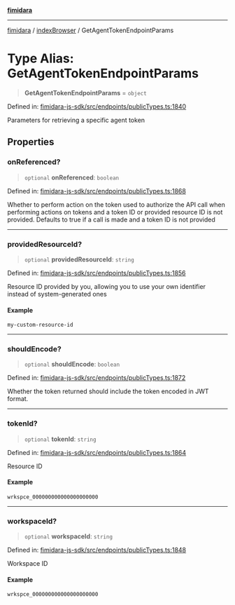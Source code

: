 [**fimidara**](../../README.md)

***

[fimidara](../../modules.md) / [indexBrowser](../README.md) / GetAgentTokenEndpointParams

# Type Alias: GetAgentTokenEndpointParams

> **GetAgentTokenEndpointParams** = `object`

Defined in: [fimidara-js-sdk/src/endpoints/publicTypes.ts:1840](https://github.com/softkave/fimidara/blob/feac071900ab8644442d355e5cb5db9df2f34600/fimidara-js-sdk/src/endpoints/publicTypes.ts#L1840)

Parameters for retrieving a specific agent token

## Properties

### onReferenced?

> `optional` **onReferenced**: `boolean`

Defined in: [fimidara-js-sdk/src/endpoints/publicTypes.ts:1868](https://github.com/softkave/fimidara/blob/feac071900ab8644442d355e5cb5db9df2f34600/fimidara-js-sdk/src/endpoints/publicTypes.ts#L1868)

Whether to perform action on the token used to authorize the API call when performing actions on tokens and a token ID or provided resource ID is not provided. Defaults to true if a call is made and a token ID is not provided

***

### providedResourceId?

> `optional` **providedResourceId**: `string`

Defined in: [fimidara-js-sdk/src/endpoints/publicTypes.ts:1856](https://github.com/softkave/fimidara/blob/feac071900ab8644442d355e5cb5db9df2f34600/fimidara-js-sdk/src/endpoints/publicTypes.ts#L1856)

Resource ID provided by you, allowing you to use your own identifier instead of system-generated ones

#### Example

```
my-custom-resource-id
```

***

### shouldEncode?

> `optional` **shouldEncode**: `boolean`

Defined in: [fimidara-js-sdk/src/endpoints/publicTypes.ts:1872](https://github.com/softkave/fimidara/blob/feac071900ab8644442d355e5cb5db9df2f34600/fimidara-js-sdk/src/endpoints/publicTypes.ts#L1872)

Whether the token returned should include the token encoded in JWT format.

***

### tokenId?

> `optional` **tokenId**: `string`

Defined in: [fimidara-js-sdk/src/endpoints/publicTypes.ts:1864](https://github.com/softkave/fimidara/blob/feac071900ab8644442d355e5cb5db9df2f34600/fimidara-js-sdk/src/endpoints/publicTypes.ts#L1864)

Resource ID

#### Example

```
wrkspce_000000000000000000000
```

***

### workspaceId?

> `optional` **workspaceId**: `string`

Defined in: [fimidara-js-sdk/src/endpoints/publicTypes.ts:1848](https://github.com/softkave/fimidara/blob/feac071900ab8644442d355e5cb5db9df2f34600/fimidara-js-sdk/src/endpoints/publicTypes.ts#L1848)

Workspace ID

#### Example

```
wrkspce_000000000000000000000
```
